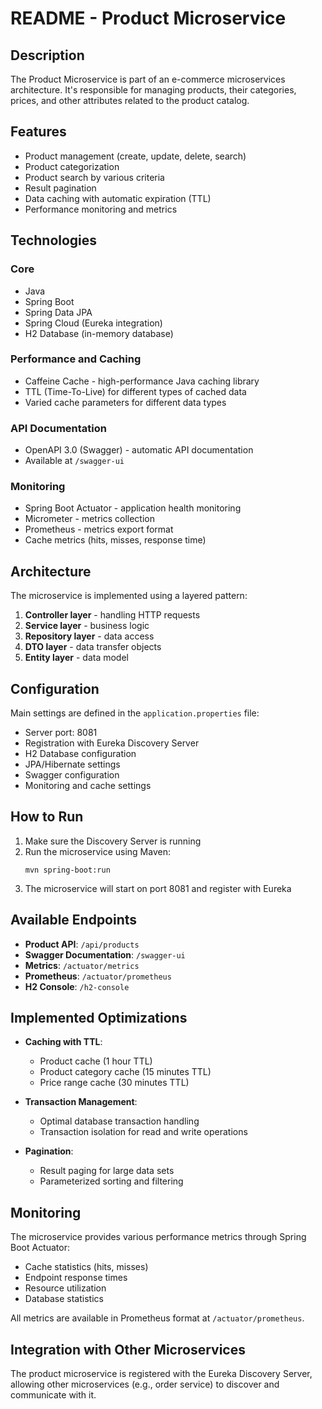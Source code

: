 # README - Product Microservice

## Description

The Product Microservice is part of an e-commerce microservices architecture. It's responsible for managing products, their categories, prices, and other attributes related to the product catalog.

## Features

- Product management (create, update, delete, search)
- Product categorization
- Product search by various criteria
- Result pagination
- Data caching with automatic expiration (TTL)
- Performance monitoring and metrics

## Technologies

### Core

- Java
- Spring Boot
- Spring Data JPA
- Spring Cloud (Eureka integration)
- H2 Database (in-memory database)

### Performance and Caching

- Caffeine Cache - high-performance Java caching library
- TTL (Time-To-Live) for different types of cached data
- Varied cache parameters for different data types

### API Documentation

- OpenAPI 3.0 (Swagger) - automatic API documentation
- Available at `/swagger-ui`

### Monitoring

- Spring Boot Actuator - application health monitoring
- Micrometer - metrics collection
- Prometheus - metrics export format
- Cache metrics (hits, misses, response time)

## Architecture

The microservice is implemented using a layered pattern:

1. **Controller layer** - handling HTTP requests
2. **Service layer** - business logic
3. **Repository layer** - data access
4. **DTO layer** - data transfer objects
5. **Entity layer** - data model

## Configuration

Main settings are defined in the `application.properties` file:

- Server port: 8081
- Registration with Eureka Discovery Server
- H2 Database configuration
- JPA/Hibernate settings
- Swagger configuration
- Monitoring and cache settings

## How to Run

1. Make sure the Discovery Server is running
2. Run the microservice using Maven:
   ```
   mvn spring-boot:run
   ```
3. The microservice will start on port 8081 and register with Eureka

## Available Endpoints

- **Product API**: `/api/products`
- **Swagger Documentation**: `/swagger-ui`
- **Metrics**: `/actuator/metrics`
- **Prometheus**: `/actuator/prometheus`
- **H2 Console**: `/h2-console`

## Implemented Optimizations

- **Caching with TTL**:
    - Product cache (1 hour TTL)
    - Product category cache (15 minutes TTL)
    - Price range cache (30 minutes TTL)

- **Transaction Management**:
    - Optimal database transaction handling
    - Transaction isolation for read and write operations

- **Pagination**:
    - Result paging for large data sets
    - Parameterized sorting and filtering

## Monitoring

The microservice provides various performance metrics through Spring Boot Actuator:

- Cache statistics (hits, misses)
- Endpoint response times
- Resource utilization
- Database statistics

All metrics are available in Prometheus format at `/actuator/prometheus`.

## Integration with Other Microservices

The product microservice is registered with the Eureka Discovery Server, allowing other microservices (e.g., order service) to discover and communicate with it.